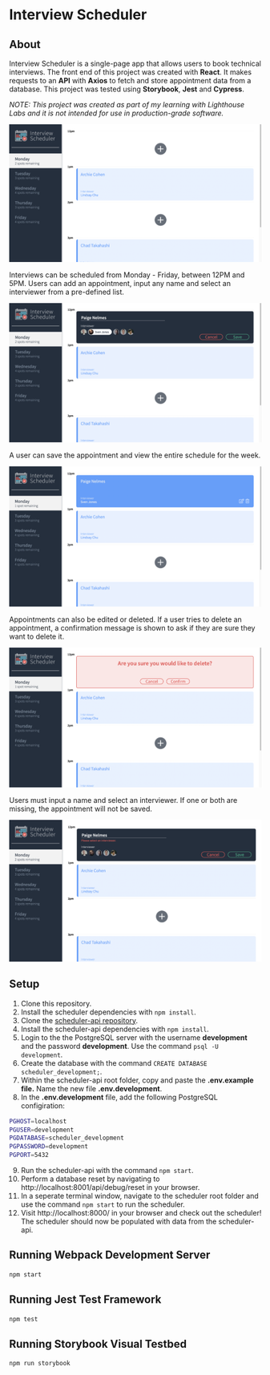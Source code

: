 # Interview Scheduler

## About
Interview Scheduler is a single-page app that allows users to book technical interviews. The front end of this project was created with **React**. It makes requests to an **API** with **Axios** to fetch and store appointment data from a database. This project was tested using **Storybook**, **Jest** and **Cypress**.

*NOTE: This project was created as part of my learning with Lighthouse Labs and it is not intended for use in production-grade software.*

![Scheduler Overview](https://github.com/paigenelmes/scheduler/blob/master/public/images/screenshots/1-scheduler-overview.png)

Interviews can be scheduled from Monday - Friday, between 12PM and 5PM. Users can add an appointment, input any name and select an interviewer from a pre-defined list.

![Scheduler Add](https://github.com/paigenelmes/scheduler/blob/master/public/images/screenshots/2-scheduler-add.png)

A user can save the appointment and view the entire schedule for the week.

![Scheduler Appointments](https://github.com/paigenelmes/scheduler/blob/master/public/images/screenshots/3-scheduler-appointments.png)

Appointments can also be edited or deleted. If a user tries to delete an appointment, a confirmation message is shown to ask if they are sure they want to delete it.

![Scheduler Confirm](https://github.com/paigenelmes/scheduler/blob/master/public/images/screenshots/4-scheduler-confirm.png)

Users must input a name and select an interviewer. If one or both are missing, the appointment will not be saved.

![Scheduler Missing Info](https://github.com/paigenelmes/scheduler/blob/master/public/images/screenshots/5-scheduler-missing-info.png)
## Setup

1. Clone this repository.
2. Install the scheduler dependencies with `npm install`.
3. Clone the [scheduler-api repository](https://github.com/paigenelmes/scheduler-api).
4. Install the scheduler-api dependencies with `npm install`.
5. Login to the the PostgreSQL server with the username **development** and the password **development**. Use the command `psql -U development`.
6. Create the database with the command `CREATE DATABASE scheduler_development;`. 
7. Within the scheduler-api root folder, copy and paste the **.env.example file.** Name the new file **.env.development**.
8. In the **.env.development** file, add the following PostgreSQL configiration: 
```sh
PGHOST=localhost
PGUSER=development
PGDATABASE=scheduler_development
PGPASSWORD=development
PGPORT=5432
```
9. Run the scheduler-api with the command `npm start`.
10. Perform a database reset by navigating to http://localhost:8001/api/debug/reset in your browser.
11. In a seperate terminal window, navigate to the scheduler root folder and use the command `npm start` to run the scheduler.
12. Visit http://localhost:8000/ in your browser and check out the scheduler! The scheduler should now be populated with data from the scheduler-api.
## Running Webpack Development Server

```sh
npm start
```

## Running Jest Test Framework

```sh
npm test
```

## Running Storybook Visual Testbed

```sh
npm run storybook
```
